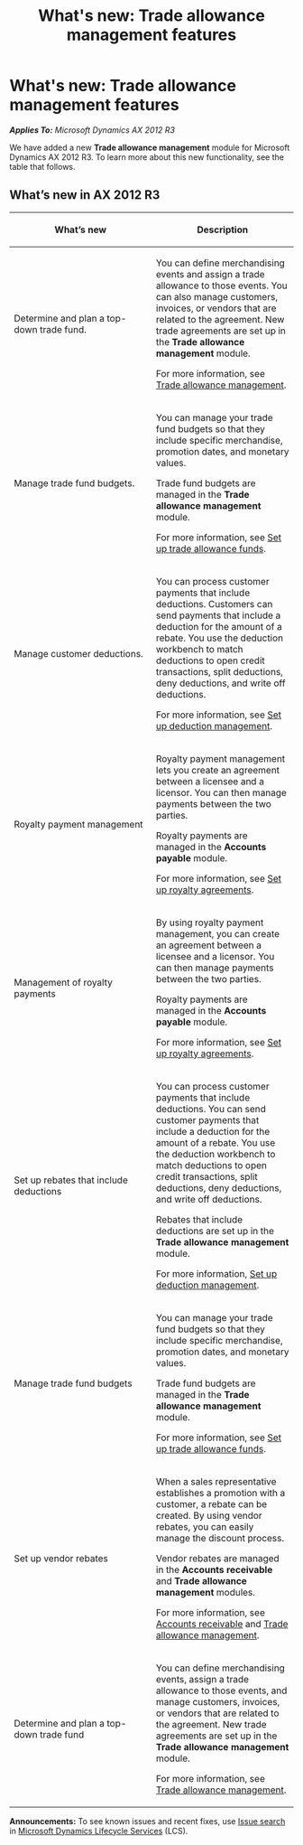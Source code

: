 ﻿---
title: "What's new: Trade allowance management features"
TOCTitle: Trade allowance management features
ms:assetid: 82714c4a-bd8d-496b-9515-77cc2f87882e
ms:mtpsurl: https://technet.microsoft.com/en-us/library/Dn600260(v=AX.60)
ms:contentKeyID: 62200288
ms.date: 03/04/2015
mtps_version: v=AX.60
---

# What's new: Trade allowance management features 


_**Applies To:** Microsoft Dynamics AX 2012 R3_

We have added a new **Trade allowance management** module for Microsoft Dynamics AX 2012 R3. To learn more about this new functionality, see the table that follows.

## What’s new in AX 2012 R3

<table>
<colgroup>
<col style="width: 50%" />
<col style="width: 50%" />
</colgroup>
<thead>
<tr class="header">
<th><p>What’s new</p></th>
<th><p>Description</p></th>
</tr>
</thead>
<tbody>
<tr class="odd">
<td><p>Determine and plan a top-down trade fund.</p></td>
<td><p>You can define merchandising events and assign a trade allowance to those events. You can also manage customers, invoices, or vendors that are related to the agreement. New trade agreements are set up in the <strong>Trade allowance management</strong> module.</p>
<p>For more information, see <a href="trade-allowance-management.md">Trade allowance management</a>.</p></td>
</tr>
<tr class="even">
<td><p>Manage trade fund budgets.</p></td>
<td><p>You can manage your trade fund budgets so that they include specific merchandise, promotion dates, and monetary values.</p>
<p>Trade fund budgets are managed in the <strong>Trade allowance management</strong> module.</p>
<p>For more information, see <a href="set-up-trade-allowance-funds.md">Set up trade allowance funds</a>.</p></td>
</tr>
<tr class="odd">
<td><p>Manage customer deductions.</p></td>
<td><p>You can process customer payments that include deductions. Customers can send payments that include a deduction for the amount of a rebate. You use the deduction workbench to match deductions to open credit transactions, split deductions, deny deductions, and write off deductions.</p>
<p>For more information, see <a href="set-up-deduction-management.md">Set up deduction management</a>.</p></td>
</tr>
<tr class="even">
<td><p>Royalty payment management</p></td>
<td><p>Royalty payment management lets you create an agreement between a licensee and a licensor. You can then manage payments between the two parties.</p>
<p>Royalty payments are managed in the <strong>Accounts payable</strong> module.</p>
<p>For more information, see <a href="set-up-royalty-agreements.md">Set up royalty agreements</a>.</p></td>
</tr>
<tr class="odd">
<td><p>Management of royalty payments</p></td>
<td><p>By using royalty payment management, you can create an agreement between a licensee and a licensor. You can then manage payments between the two parties.</p>
<p>Royalty payments are managed in the <strong>Accounts payable</strong> module.</p>
<p>For more information, see <a href="set-up-royalty-agreements.md">Set up royalty agreements</a>.</p></td>
</tr>
<tr class="even">
<td><p>Set up rebates that include deductions</p></td>
<td><p>You can process customer payments that include deductions. You can send customer payments that include a deduction for the amount of a rebate. You use the deduction workbench to match deductions to open credit transactions, split deductions, deny deductions, and write off deductions.</p>
<p>Rebates that include deductions are set up in the <strong>Trade allowance management</strong> module.</p>
<p>For more information, <a href="set-up-deduction-management.md">Set up deduction management</a>.</p></td>
</tr>
<tr class="odd">
<td><p>Manage trade fund budgets</p></td>
<td><p>You can manage your trade fund budgets so that they include specific merchandise, promotion dates, and monetary values.</p>
<p>Trade fund budgets are managed in the <strong>Trade allowance management</strong> module.</p>
<p>For more information, see <a href="set-up-trade-allowance-funds.md">Set up trade allowance funds</a>.</p></td>
</tr>
<tr class="even">
<td><p>Set up vendor rebates</p></td>
<td><p>When a sales representative establishes a promotion with a customer, a rebate can be created. By using vendor rebates, you can easily manage the discount process.</p>
<p>Vendor rebates are managed in the <strong>Accounts receivable</strong> and <strong>Trade allowance management</strong> modules.</p>
<p>For more information, see <a href="accounts-receivable.md">Accounts receivable</a> and <a href="trade-allowance-management.md">Trade allowance management</a>.</p></td>
</tr>
<tr class="odd">
<td><p>Determine and plan a top-down trade fund</p></td>
<td><p>You can define merchandising events, assign a trade allowance to those events, and manage customers, invoices, or vendors that are related to the agreement. New trade agreements are set up in the <strong>Trade allowance management</strong> module.</p>
<p>For more information, see <a href="trade-allowance-management.md">Trade allowance management</a>.</p></td>
</tr>
</tbody>
</table>

  
**Announcements:** To see known issues and recent fixes, use [Issue search](http://go.microsoft.com/fwlink/?linkid=389258) in [Microsoft Dynamics Lifecycle Services](http://go.microsoft.com/fwlink/?linkid=306505) (LCS).

